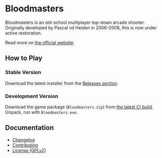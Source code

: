 Bloodmasters
============
Bloodmasters is an old-school multiplayer top-down arcade shooter. Originally developed by Pascal vd Heiden in 2006–2008, this is now under active restoration.

Read more on [the official website][website].

How to Play
-----------
### Stable Version
Download the latest installer from the [Releases section][releases].

### Development Version
Download the game package (`Bloodmasters.zip`) from [the latest CI build][ci]. Unpack, run with `Bloodmasters.exe`.

Documentation
-------------
- [Changelog][docs.changelog]
- [Contributing][docs.contributing]
- [License (GPLv2)][docs.license]

[ci]: https://github.com/ForNeVeR/bloodmasters/actions/workflows/main.yml
[docs.changelog]: CHANGELOG.md
[docs.contributing]: CONTRIBUTING.md
[docs.license]: GNU_GPL.txt
[releases]: https://github.com/ForNeVeR/bloodmasters/releases
[website]: http://www.bloodmasters.com/
